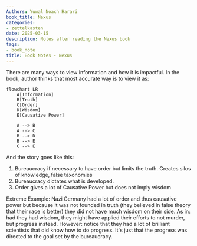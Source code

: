 ```yaml
---
Authors: Yuwal Noach Harari
book_title: Nexus
categories:
- zettelkasten
date: 2025-03-15
description: Notes after reading the Nexus book
tags:
- book_note
title: Book Notes - Nexus
---
```


There are many ways to view information and how it is impactful. In the book, author thinks that most accurate way is to view it as:

```mermaid
flowchart LR
    A[Information]
    B[Truth]
    C[Order]
    D[Wisdom]
    E[Causative Power]

    A --> B
    A --> C
    B --> D
    B --> E
    C --> E
```

And the story goes like this:

1. Bureaucracy if necessary to have order but limits the truth.
    Creates silos of knowledge, false taxonomies
2. Bureaucracy dictates what is developed.
3. Order gives a lot of Causative Power but does not imply wisdom

Extreme Example: Nazi Germany had a lot of order and thus causative power but
because it was not founded in truth (they believed in false theory that their
race is better) they did not have much wisdom on their side. As in: had they had
wisdom, they might have applied their efforts to not murder, but progress
instead. However: notice that they had a lot of brilliant scientists that did
know how to do progress. It's just that the progress was directed to the goal
set by the bureaucracy.